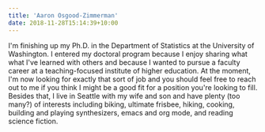 ```yaml
---
title: 'Aaron Osgood-Zimmerman'
date: 2018-11-28T15:14:39+10:00
---
```


I'm finishing up my Ph.D. in the Department of Statistics at the
  University of Washington. I entered my doctoral program because I
  enjoy sharing what what I've learned with others and because I
  wanted to pursue a faculty career at a teaching-focused institute of
  higher education. At the moment, I'm now looking for exactly that
  sort of job and you should feel free to reach out to me if you think
  I might be a good fit for a position you're looking to fill. Besides
  that, I live in Seattle with my wife and son and have plenty (too
  many?) of interests including biking, ultimate frisbee, hiking,
  cooking, building and playing synthesizers, emacs and org mode, and
  reading science fiction.